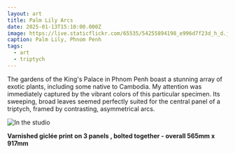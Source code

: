```yaml
---
layout: art
title: Palm Lily Arcs
date: 2025-01-13T15:10:00.000Z
image: https://live.staticflickr.com/65535/54255894198_e996d7f23d_h_d.jpg
caption: Palm Lily, Phnom Penh
tags:
  - art
  - triptych
---
```

The gardens of the King's Palace in Phnom Penh boast a stunning array of exotic plants, including some native to Cambodia. My attention was immediately captured by the vibrant colors of this particular specimen. Its sweeping, broad leaves seemed perfectly suited for the central panel of a triptych, framed by contrasting, asymmetrical arcs.

![In the studio](https://live.staticflickr.com/65535/54285809513_87151e7f13_h_d.jpg "In the studio")

**Varnished giclée print on 3 panels , bolted together - overall 565mm x 917mm**
